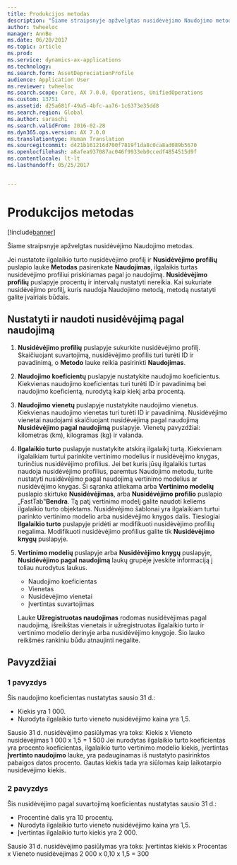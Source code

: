 ```yaml
---
title: Produkcijos metodas
description: "Šiame straipsnyje apžvelgtas nusidėvėjimo Naudojimo metodas."
author: twheeloc
manager: AnnBe
ms.date: 06/20/2017
ms.topic: article
ms.prod: 
ms.service: dynamics-ax-applications
ms.technology: 
ms.search.form: AssetDepreciationProfile
audience: Application User
ms.reviewer: twheeloc
ms.search.scope: Core, AX 7.0.0, Operations, UnifiedOperations
ms.custom: 13751
ms.assetid: d25a681f-49a5-4bfc-aa76-1c6373e35dd8
ms.search.region: Global
ms.author: saraschi
ms.search.validFrom: 2016-02-28
ms.dyn365.ops.version: AX 7.0.0
ms.translationtype: Human Translation
ms.sourcegitcommit: d421b161216d700f7819f1da8c0ca8ad089b5670
ms.openlocfilehash: a8afea937087ac046f9933eb0ccedf4854515d9f
ms.contentlocale: lt-lt
ms.lasthandoff: 05/25/2017


---
```


# <a name="consumption-depreciation"></a>Produkcijos metodas

[!include[banner](../includes/banner.md)]


Šiame straipsnyje apžvelgtas nusidėvėjimo Naudojimo metodas.

Jei nustatote ilgalaikio turto nusidėvėjimo profilį ir **Nusidėvėjimo profilių** puslapio lauke **Metodas** pasirenkate **Naudojimas**, ilgalaikis turtas nusidėvėjimo profiliui priskiriamas pagal jo naudojimą. **Nusidėvėjimo profilių** puslapyje procentų ir intervalų nustatyti nereikia. Kai sukuriate nusidėvėjimo profilį, kuris naudoja Naudojimo metodą, metodą nustatyti galite įvairiais būdais.

## <a name="set-up-and-use-consumption-depreciation"></a>Nustatyti ir naudoti nusidėvėjimą pagal naudojimą
1.  **Nusidėvėjimo profilių** puslapyje sukurkite nusidėvėjimo profilį. Skaičiuojant suvartojimą, nusidėvėjimo profilis turi turėti ID ir pavadinimą, o **Metodo** lauke reikia pasirinkti **Naudojimas**.
2.  **Naudojimo koeficientų** puslapyje nustatykite naudojimo koeficientus. Kiekvienas naudojimo koeficientas turi turėti ID ir pavadinimą bei naudojimo koeficientą, nurodytą kaip kiekį arba procentą.
3.  **Naudojimo vienetų** puslapyje nustatykite naudojimo vienetus. Kiekvienas naudojimo vienetas turi turėti ID ir pavadinimą. Nusidėvėjimo vienetai naudojami skaičiuojant nusidėvėjimą pagal naudojimą **Nusidėvėjimo pagal naudojimą** puslapyje. Vienetų pavyzdžiai: kilometras (km), kilogramas (kg) ir valanda.
4.  **Ilgalaikio turto** puslapyje nustatykite atskirą ilgalaikį turtą. Kiekvienam ilgalaikiam turtui parinkite vertinimo modelius ir nusidėvėjimo knygas, turinčius nusidėvėjimo profilius. Jei bet kuris jūsų ilgalaikis turtas naudoja nusidėvėjimo profilius, paremtus Naudojimo metodu, turite nustatyti nusidėvėjimo pagal naudojimą vertinimo modelius ar nusidėvėjimo knygas. Ši sąranka atliekama arba **Vertinimo modelių** puslapio skirtuke **Nusidėvėjimas**, arba **Nusidėvėjimo profilio** puslapio „FastTab‟**Bendra**. Tą patį vertinimo modelį galite naudoti keliems ilgalaikio turto objektams. Nusidėvėjimo šablonai yra ilgalaikiam turtui parinkto vertinimo modelio arba nusidėvėjimo knygos dalis. Tiesiogiai **Ilgalaikio turto** puslapyje pridėti ar modifikuoti nusidėvėjimo profilių negalima. Modifikuoti nusidėvėjimo profilius galite tik **Nusidėvėjimo knygų** puslapyje.
5.  **Vertinimo modelių** puslapyje arba **Nusidėvėjimo knygų** puslapyje, **Nusidėvėjimo pagal naudojimą** laukų grupėje įveskite informaciją į toliau nurodytus laukus.
    -   Naudojimo koeficientas
    -   Vienetas
    -   Nusidėvėjimo vienetai
    -   Įvertintas suvartojimas

    Lauke **Užregistruotas naudojimas** rodomas nusidėvėjimas pagal naudojimą, išreikštas vienetais ir užregistruotas ilgalaikio turto ir vertinimo modelio derinyje arba nusidėvėjimo knygoje. Šio lauko reikšmės rankiniu būdu atnaujinti negalite.

## <a name="examples"></a>Pavyzdžiai
### <a name="example-1"></a>1 pavyzdys

Šis naudojimo koeficientas nustatytas sausio 31 d.:

-   Kiekis yra 1 000.
-   Nurodyta ilgalaikio turto vieneto nusidėvėjimo kaina yra 1,5.

Sausio 31 d. nusidėvėjimo pasiūlymas yra toks: Kiekis x Vieneto nusidėvėjimas 1 000 x 1,5 = 1 500 Jei nurodytas ilgalaikio turto koeficientas yra procento koeficientas, ilgalaikio turto vertinimo modelio kiekis, įvertintas **Įvertinto naudojimo** lauke, yra padauginamas iš nustatyto pasirinktos pabaigos datos procento. Gautas kiekis tada yra siūlomas kaip laikotarpio nusidėvėjimo kiekis.

### <a name="example-2"></a>2 pavyzdys

Šis nusidėvėjimo pagal suvartojimą koeficientas nustatytas sausio 31 d.:

-   Procentinė dalis yra 10 procentų.
-   Nurodyta ilgalaikio turto vieneto nusidėvėjimo kaina yra 1,5.
-   Įvertintas ilgalaikio turto kiekis yra 2 000.

Sausio 31 d. nusidėvėjimo pasiūlymas yra toks: Įvertintas kiekis x Procentas x Vieneto nusidėvėjimas 2 000 x 0,10 x 1,5 = 300




